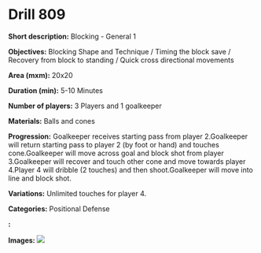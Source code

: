 # Drill 809

**Short description:**
Blocking - General 1

**Objectives:**
Blocking Shape and Technique / Timing the block save / Recovery from block to standing / Quick cross directional movements

**Area (mxm):**
20x20

**Duration (min):**
5-10 Minutes

**Number of players:**
3 Players and 1 goalkeeper

**Materials:**
Balls and cones

**Progression:**
Goalkeeper receives starting pass from player 2.Goalkeeper will return starting pass to player 2 (by foot or hand) and touches cone.Goalkeeper will move across goal and block shot from player 3.Goalkeeper will recover and touch other cone and move towards player 4.Player 4 will dribble (2 touches) and then shoot.Goalkeeper will move into line and block shot.

**Variations:**
Unlimited touches for player 4.

**Categories:**
Positional Defense

**:**


**Images:**
![](https://www.coachingfutsal.com/\images\a86723c5cca21e023002c1c7051c107a52b58f1f85ac51854a5d2ece79c092bdcaa49f68af16bc7148410261be21465ada1ea25155c6eba9e2f231f83261f7bd5045d57367025.png)

